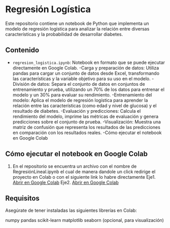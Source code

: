 # Regresión Logística
Este repositorio contiene un notebook de Python que implementa un modelo de regresión logística para analizar la relación entre diversas características y la probabilidad de desarrollar diabetes.

## Contenido
- `regresion_logistica.ipynb`: Notebook en formato que se puede ejecutar directamente en Google Colab.
-Carga y preparación de datos: Utiliza pandas para cargar un conjunto de datos desde Excel, transformando las características y la variable objetivo para su uso en el modelo.
-División de datos: Separa el conjunto de datos en conjuntos de entrenamiento y prueba, utilizando un 70% de los datos para entrenar el modelo y un 30% para evaluar su rendimiento.
-Entrenamiento del modelo: Aplica el modelo de regresión logística para aprender la relación entre las características (como edad y nivel de glucosa) y el resultado de diabetes.
-Evaluación y predicciones: Calcula el rendimiento del modelo, imprime las métricas de evaluación y genera predicciones sobre el conjunto de prueba.
-Visualización: Muestra una matriz de confusión que representa los resultados de las predicciones en comparación con los resultados reales.
-Cómo ejecutar el notebook en Google Colab

## Cómo ejecutar el notebook en Google Colab

1. En el repositorio se encuentra un archivo con el nombre de RegresiónLineal.ipynb el cual de manera dandole un click redirige el proyecto en Colab
   o con el siguiente link lo habre directamente
   Eje1.
   [Abrir en Google Colab](https://colab.research.google.com/drive/1-AdHp65PFn6GNEOq85OF1E3vNv-ptiFu#scrollTo=FE2Zvk6I3D_4)
   Eje2.
   [Abrir en Google Colab](https://colab.research.google.com/drive/1bw0fDxxZM6_IA7xwaQkejTmJHHyAvF7O)

## Requisitos
Asegúrate de tener instaladas las siguientes librerías en Colab:

numpy
pandas
scikit-learn
matplotlib
seaborn (opcional, para visualización)
